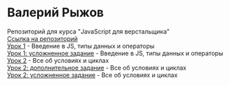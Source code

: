 # Валерий Рыжов
Репозиторий для курса "JavaScript для верстальщика"  
[Ссылка на репозиторий](https://github.com/ValeriyRV/valeriyrv.github.io)  
[Урок 1](https://valeriyrv.github.io/lesson_01/) - Введение в JS, типы данных и операторы  
[Урок 1: усложненное задание](https://valeriyrv.github.io/lesson_01_advanced/) - Введение в JS, типы данных и операторы  
[Урок 2](https://valeriyrv.github.io/lesson_02/) - Все об условиях и циклах  
[Урок 2: дополнительное задание](https://valeriyrv.github.io/lesson_02_addon_file/) - Все об условиях и циклах  
[Урок 2: усложненное задание](https://valeriyrv.github.io/lesson_02_advanced/) - Все об условиях и циклах  
